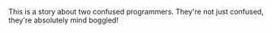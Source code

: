 This is a story about two confused programmers.
They're not just confused, they're absolutely mind boggled!